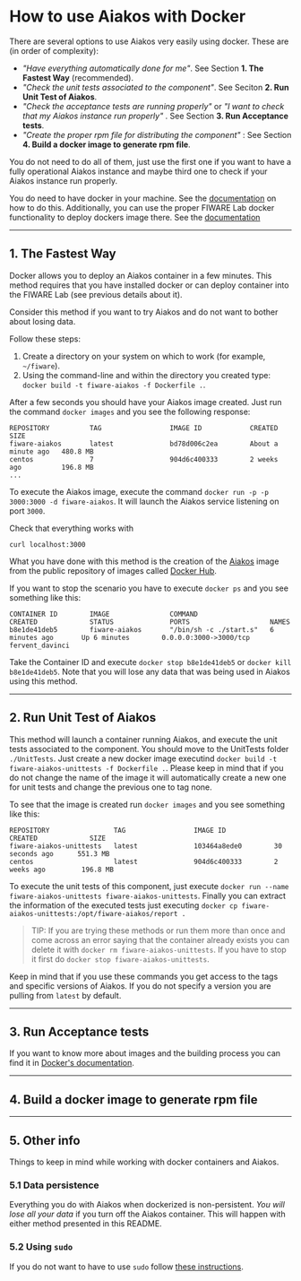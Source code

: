
# How to use Aiakos with Docker

There are several options to use Aiakos very easily using docker. These are (in order of complexity):

- _"Have everything automatically done for me"_. See Section **1. The Fastest Way** (recommended).
- _"Check the unit tests associated to the component"_. See Seciton **2. Run Unit Test of Aiakos**.
- _"Check the acceptance tests are running properly"_ or _"I want to check that my Aiakos instance run properly"_ . See Section **3. Run Acceptance tests**.
- _"Create the proper rpm file for distributing the component"_ : See Section **4. Build a docker image to generate rpm file**.

You do not need to do all of them, just use the first one if you want to have a fully operational Aiakos instance and maybe third one to check if your Aiakos instance run properly.

You do need to have docker in your machine. See the [documentation](https://docs.docker.com/installation/) on how to do this. Additionally, you can use the proper FIWARE Lab docker functionality to deploy dockers image there. See the [documentation](https://docs.docker.com/installation/)

----
## 1. The Fastest Way

Docker allows you to deploy an Aiakos container in a few minutes. This method requires that you have installed docker or can deploy container into the FIWARE Lab (see previous details about it).

Consider this method if you want to try Aiakos and do not want to bother about losing data.

Follow these steps:

1. Create a directory on your system on which to work (for example, `~/fiware`).
2. Using the command-line and within the directory you created type: `docker build -t fiware-aiakos -f Dockerfile .`.

After a few seconds you should have your Aiakos image created. Just run the command `docker images` and you see the following response:

    REPOSITORY          TAG                 IMAGE ID            CREATED              SIZE
    fiware-aiakos       latest              bd78d006c2ea        About a minute ago   480.8 MB
    centos              7                   904d6c400333        2 weeks ago          196.8 MB
    ...

To execute the Aiakos image, execute the command `docker run -p -p 3000:3000 -d fiware-aiakos`. It will launch the Aiakos service listening on port `3000`.

Check that everything works with

	curl localhost:3000

What you have done with this method is the creation of the [Aiakos](https://hub.docker.com/r/fiware/aiakos/) image from the public repository of images called [Docker Hub](https://hub.docker.com/).

If you want to stop the scenario you have to execute `docker ps` and you see something like this:

    CONTAINER ID        IMAGE               COMMAND                  CREATED             STATUS              PORTS                    NAMES
    b8e1de41deb5        fiware-aiakos       "/bin/sh -c ./start.s"   6 minutes ago       Up 6 minutes        0.0.0.0:3000->3000/tcp   fervent_davinci


Take the Container ID and execute `docker stop b8e1de41deb5` or `docker kill b8e1de41deb5`. Note that you will lose any data that was being used in Aiakos using this method.

----
## 2. Run Unit Test of Aiakos

This method will launch a container running Aiakos, and execute the unit tests associated to the component. You should move to the UnitTests folder `./UnitTests`. Just create a new docker image executind `docker build -t fiware-aiakos-unittests -f Dockerfile .`. Please keep in mind that if you do not change the name of the image it will automatically create a new one for unit tests and change the previous one to tag none.

To see that the image is created run `docker images` and you see something like this:

    REPOSITORY                TAG                 IMAGE ID            CREATED             SIZE
    fiware-aiakos-unittests   latest              103464a8ede0        30 seconds ago      551.3 MB
    centos                    latest              904d6c400333        2 weeks ago         196.8 MB

To execute the unit tests of this component, just execute `docker run --name fiware-aiakos-unittests fiware-aiakos-unittests`. Finally you can extract the information of the executed tests just executing `docker cp fiware-aiakos-unittests:/opt/fiware-aiakos/report .`


> TIP: If you are trying these methods or run them more than once and come across an error saying that the container already exists you can delete it with `docker rm fiware-aiakos-unittests`. If you have to stop it first do `docker stop fiware-aiakos-unittests`.

Keep in mind that if you use these commands you get access to the tags and specific versions of Aiakos. If you do not specify a version you are pulling from `latest` by default.

----
## 3. Run Acceptance tests

If you want to know more about images and the building process you can find it in [Docker's documentation](https://docs.docker.com/userguide/dockerimages/).

----
## 4. Build a docker image to generate rpm file

----
## 5. Other info

Things to keep in mind while working with docker containers and Aiakos.

### 5.1 Data persistence
Everything you do with Aiakos when dockerized is non-persistent. *You will lose all your data* if you turn off the Aiakos container. This will happen with either method presented in this README.

### 5.2 Using `sudo`

If you do not want to have to use `sudo` follow [these instructions](http://askubuntu.com/questions/477551/how-can-i-use-docker-without-sudo).
   